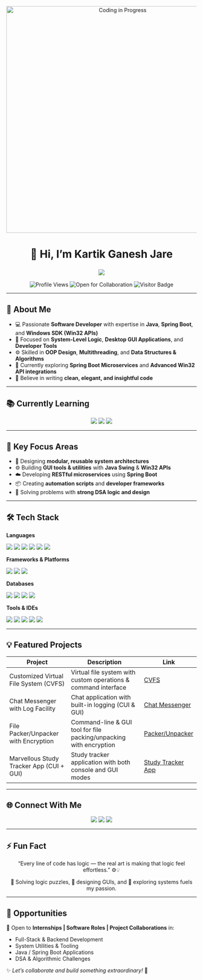 <!-- GIF Banner -->
<p align="center">
  <img src="https://c.tenor.com/L5Y7ed7bZrIAAAAC/coding.gif" alt="Coding in Progress" width="600"/>
</p>

<h1 align="center">👋 Hi, I’m Kartik Ganesh Jare</h1>

<h3 align="center">
  <img src="https://readme-typing-svg.herokuapp.com?font=Fira+Code&size=25&duration=4000&pause=500&color=00FFDD&center=true&vCenter=true&width=900&lines=Software+Developer;Java+%7C+Spring+Boot+%7C+Windows+SDK;System+%26+GUI+Applications+Developer;Building+Scalable+and+Impactful+Software" />
</h3>

<p align="center">
  <img src="https://komarev.com/ghpvc/?username=KartikJare&color=blue&style=flat-square" alt="Profile Views"/>
  <img src="https://img.shields.io/badge/Open%20for-Collaboration-brightgreen?style=flat-square" alt="Open for Collaboration"/>
  <img src="https://visitor-badge.laobi.icu/badge?page_id=KartikJare" alt="Visitor Badge"/>
</p>

---

## 🚀 About Me

- 💻 Passionate **Software Developer** with expertise in **Java**, **Spring Boot**, and **Windows SDK (Win32 APIs)**  
- 🎯 Focused on **System-Level Logic**, **Desktop GUI Applications**, and **Developer Tools**  
- ⚙️ Skilled in **OOP Design**, **Multithreading**, and **Data Structures & Algorithms**  
- 🌱 Currently exploring **Spring Boot Microservices** and **Advanced Win32 API integrations**  
- 🧠 Believe in writing **clean, elegant, and insightful code**

---

## 📚 Currently Learning

<p align="center">
  <img src="https://img.shields.io/badge/Spring%20Boot-6DB33F?style=for-the-badge&logo=spring&logoColor=white" />
  <img src="https://img.shields.io/badge/Windows%20SDK%20(Win32)-0078D6?style=for-the-badge&logo=windows&logoColor=white" />
  <img src="https://img.shields.io/badge/Advanced%20Java%20Swing-5382A1?style=for-the-badge&logo=java&logoColor=white" />
</p>

---

## 📌 Key Focus Areas

- 🧠 Designing **modular, reusable system architectures**  
- ⚙️ Building **GUI tools & utilities** with **Java Swing** & **Win32 APIs**  
- ☁️ Developing **RESTful microservices** using **Spring Boot**  
- 📦 Creating **automation scripts** and **developer frameworks**  
- 🧩 Solving problems with **strong DSA logic and design**

---

## 🛠 Tech Stack

**Languages**  
<p>
  <img src="https://img.shields.io/badge/C-00599C?style=flat&logo=c&logoColor=white"/>
  <img src="https://img.shields.io/badge/C++-00599C?style=flat&logo=c%2B%2B&logoColor=white"/>
  <img src="https://img.shields.io/badge/C%23-239120?style=flat&logo=c-sharp&logoColor=white"/>
  <img src="https://img.shields.io/badge/Java-ED8B00?style=flat&logo=java&logoColor=white"/>
  <img src="https://img.shields.io/badge/Python-3776AB?style=flat&logo=python&logoColor=white"/>
  <img src="https://img.shields.io/badge/JavaScript-F7DF1E?style=flat&logo=javascript&logoColor=black"/>
</p>

**Frameworks & Platforms**  
<p>
  <img src="https://img.shields.io/badge/Spring%20Boot-6DB33F?style=flat&logo=spring&logoColor=white"/>
  <img src="https://img.shields.io/badge/Windows%20SDK%20(Win32)-0078D6?style=flat&logo=windows&logoColor=white"/>
  <img src="https://img.shields.io/badge/Java%20Swing-5382A1?style=flat&logo=java&logoColor=white"/>
</p>

**Databases**  
<p>
  <img src="https://img.shields.io/badge/Oracle-F80000?style=flat&logo=oracle&logoColor=white"/>
  <img src="https://img.shields.io/badge/MySQL-4479A1?style=flat&logo=mysql&logoColor=white"/>
  <img src="https://img.shields.io/badge/MSSQL-CC2927?style=flat&logo=microsoft-sql-server&logoColor=white"/>
  <img src="https://img.shields.io/badge/MongoDB-47A248?style=flat&logo=mongodb&logoColor=white"/>
</p>

**Tools & IDEs**  
<p>
  <img src="https://img.shields.io/badge/IntelliJ%20IDEA-000000?style=flat&logo=intellij-idea&logoColor=white"/>
  <img src="https://img.shields.io/badge/Visual%20Studio-5C2D91?style=flat&logo=visual-studio&logoColor=white"/>
  <img src="https://img.shields.io/badge/VS%20Code-007ACC?style=flat&logo=visual-studio-code&logoColor=white"/>
  <img src="https://img.shields.io/badge/Git-F05032?style=flat&logo=git&logoColor=white"/>
  <img src="https://img.shields.io/badge/GitHub-181717?style=flat&logo=github&logoColor=white"/>
</p>

---

## 💡 Featured Projects

| Project | Description | Link |
|---|---|---|
| Customized Virtual File System (CVFS) | Virtual file system with custom operations & command interface | [CVFS](https://github.com/KartikJare/Customised-Virtual-File-System-CVFS-) |
| Chat Messenger with Log Facility | Chat application with built-in logging (CUI & GUI) | [Chat Messenger](https://github.com/KartikJare/Chat-Messenger-with-Log-Facility) |
| File Packer/Unpacker with Encryption | Command-line & GUI tool for file packing/unpacking with encryption | [Packer/Unpacker](https://github.com/KartikJare/File-Packer-Unpacker-with-Encryption-CUI-GUI) |
| Marvellous Study Tracker App (CUI + GUI) | Study tracker application with both console and GUI modes | [Study Tracker App](https://github.com/KartikJare/Marvellous-Study-Tracker-App-CUI-GUI) |

---

## 🌐 Connect With Me
<p align="center">
  <a href="mailto:kartikgajare@gmail.com"><img src="https://img.shields.io/badge/Email-D14836?style=for-the-badge&logo=gmail&logoColor=white"/></a>
  <a href="https://www.linkedin.com/in/kartikjare/"><img src="https://img.shields.io/badge/LinkedIn-0077B5?style=for-the-badge&logo=linkedin&logoColor=white"/></a>
  <a href="https://github.com/KartikJare"><img src="https://img.shields.io/badge/GitHub-333?style=for-the-badge&logo=github&logoColor=white"/></a>
</p>

---

## ⚡ Fun Fact  
<p align="center">
  “Every line of code has logic — the real art is making that logic feel effortless.” ⚙️💡  
</p>

<p align="center">
  🧩 Solving logic puzzles, 🎨 designing GUIs, and 🧠 exploring systems fuels my passion.
</p>

---

## 🎯 Opportunities  

💼 Open to **Internships | Software Roles | Project Collaborations** in:  
- Full-Stack & Backend Development  
- System Utilities & Tooling  
- Java / Spring Boot Applications  
- DSA & Algorithmic Challenges  

✨ _Let’s collaborate and build something extraordinary!_ 🚀
